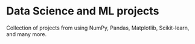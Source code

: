 # Data Science and ML projects

Collection of projects from using NumPy, Pandas, Matplotlib, Scikit-learn, and many more.
